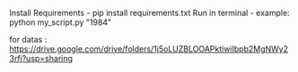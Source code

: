 Install Requirements - pip install requirements.txt
Run in terminal - example: python my_script.py "1984"

for datas : https://drive.google.com/drive/folders/1j5oLUZBLOOAPktiwiIbpb2MgNWy23rfj?usp=sharing
